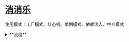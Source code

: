 # [消消乐](https://github.com/oneputatoT/MyDemo/tree/main/xiaoxiaole)

使用模式：工厂模式、状态机、单例模式、依赖注入、中介模式

<details>
<summary>**流程**</summary>

- 消消乐整体设计思路

![Image text](https://github.com/oneputatoT/MyDemo/blob/main/image/xiaoxiaole/%E6%80%9D%E8%B7%AF.png)

- 其中工厂类将二维数组扁平化输出

![image_text](https://github.com/oneputatoT/MyDemo/blob/main/image/xiaoxiaole/%E5%B7%A5%E5%8E%82%E4%B8%AD%E5%A6%82%E4%BD%95%E8%8E%B7%E5%8F%96%E5%B1%9E%E6%80%A7.png)

- 状态转移图

![image_text](https://github.com/oneputatoT/MyDemo/blob/main/image/xiaoxiaole/%E7%8A%B6%E6%80%81%E6%9C%BA%E8%BD%AC%E7%A7%BB%E5%9B%BE.png)

</details>






